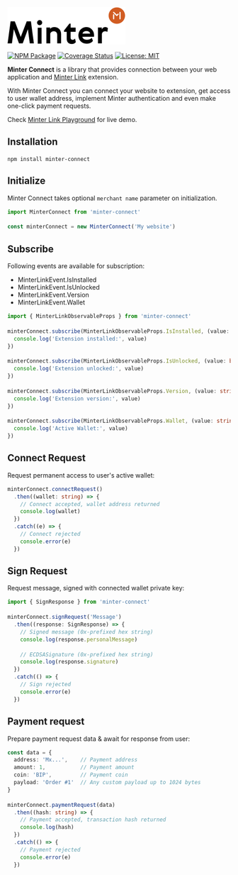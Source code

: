 ![Logo](./img/minter-logo.svg)


[![NPM Package](https://img.shields.io/npm/v/minter-connect?style=flat)](https://www.npmjs.org/package/minter-connect)
[![Coverage Status](https://coveralls.io/repos/github/minterscan/minter_connect/badge.svg?branch=master)](https://coveralls.io/github/minterscan/minter_connect?branch=master)
[![License: MIT](https://img.shields.io/badge/License-MIT-yellow.svg)](https://github.com/minterscan/minter_connect/blob/master/LICENSE)

**Minter Connect** is a library that provides connection between your web application and [Minter Link](https://github.com/minterscan/minter_link) extension.

With Minter Connect you can connect your website to extension, get access to user wallet address, implement Minter authentication and even make one-click payment requests.

Check [Minter Link Playground](https://github.com/minterscan/minter_link_playground) for live demo.

## Installation
```
npm install minter-connect
```

## Initialize
Minter Connect takes optional `merchant name` parameter on initialization.

```typescript
import MinterConnect from 'minter-connect'

const minterConnect = new MinterConnect('My website')
```

## Subscribe
Following events are available for subscription:
* MinterLinkEvent.IsInstalled
* MinterLinkEvent.IsUnlocked
* MinterLinkEvent.Version
* MinterLinkEvent.Wallet

```typescript
import { MinterLinkObservableProps } from 'minter-connect'

minterConnect.subscribe(MinterLinkObservableProps.IsInstalled, (value: boolean) => {
  console.log('Extension installed:', value)
})

minterConnect.subscribe(MinterLinkObservableProps.IsUnlocked, (value: boolean) => {
  console.log('Extension unlocked:', value)
})

minterConnect.subscribe(MinterLinkObservableProps.Version, (value: string) => {
  console.log('Extension version:', value)
})

minterConnect.subscribe(MinterLinkObservableProps.Wallet, (value: string) => {
  console.log('Active Wallet:', value)
})
```

## Connect Request
Request permanent access to  user's active wallet:

```typescript
minterConnect.connectRequest()
  .then((wallet: string) => {
    // Connect accepted, wallet address returned
    console.log(wallet)
  })
  .catch((e) => {
    // Connect rejected
    console.error(e)
  })
```

## Sign Request
Request message, signed with connected wallet private key:

```typescript
import { SignResponse } from 'minter-connect'

minterConnect.signRequest('Message')
  .then((response: SignResponse) => {
    // Signed message (0x-prefixed hex string)
    console.log(response.personalMessage)

    // ECDSASignature (0x-prefixed hex string)
    console.log(response.signature)
  })
  .catch(() => {
    // Sign rejected
    console.error(e)
  })
```

## Payment request
Prepare payment request data & await for response from user:

```typescript
const data = {
  address: 'Mx...',    // Payment address
  amount: 1,           // Payment amount
  coin: 'BIP',         // Payment coin
  payload: 'Order #1'  // Any custom payload up to 1024 bytes
}

minterConnect.paymentRequest(data)
  .then((hash: string) => {
    // Payment accepted, transaction hash returned
    console.log(hash)
  })
  .catch(() => {
    // Payment rejected
    console.error(e)
  })
```
